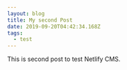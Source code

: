 ```yaml
---
layout: blog
title: My second Post
date: 2019-09-20T04:42:34.168Z
tags:
  - test
---
```

This is second post to test Netlify CMS.
